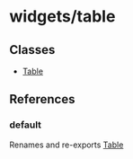 # widgets/table

## Classes

- [Table](widgets.table.Class.Table.md)

## References

### default

Renames and re-exports [Table](widgets.table.Class.Table.md)
